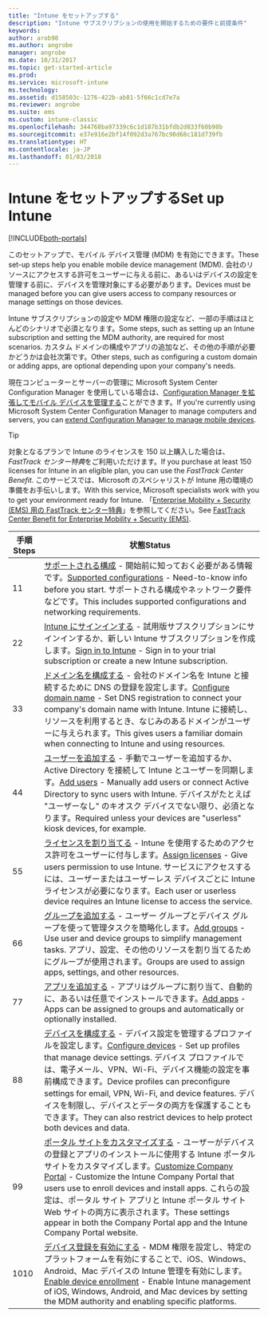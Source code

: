 ```yaml
---
title: "Intune をセットアップする"
description: "Intune サブスクリプションの使用を開始するための要件と前提条件"
keywords: 
author: arob98
ms.author: angrobe
manager: angrobe
ms.date: 10/31/2017
ms.topic: get-started-article
ms.prod: 
ms.service: microsoft-intune
ms.technology: 
ms.assetid: d158503c-1276-422b-ab81-5f66c1cd7e7a
ms.reviewer: angrobe
ms.suite: ems
ms.custom: intune-classic
ms.openlocfilehash: 344768ba97339c6c1d187b31bfdb2d833f60b98b
ms.sourcegitcommit: e37e916e2bf14f092d3a767bc90d68c181d739fb
ms.translationtype: HT
ms.contentlocale: ja-JP
ms.lasthandoff: 01/03/2018
---
```

# <a name="set-up-intune"></a><span data-ttu-id="e05bd-103">Intune をセットアップする</span><span class="sxs-lookup"><span data-stu-id="e05bd-103">Set up Intune</span></span>

[!INCLUDE[both-portals](./includes/note-for-both-portals.md)]

<span data-ttu-id="e05bd-104">このセットアップで、モバイル デバイス管理 (MDM) を有効にできます。</span><span class="sxs-lookup"><span data-stu-id="e05bd-104">These set-up steps help you enable mobile device management (MDM).</span></span> <span data-ttu-id="e05bd-105">会社のリソースにアクセスする許可をユーザーに与える前に、あるいはデバイスの設定を管理する前に、デバイスを管理対象にする必要があります。</span><span class="sxs-lookup"><span data-stu-id="e05bd-105">Devices must be managed before you can give users access to company resources or manage settings on those devices.</span></span>

<span data-ttu-id="e05bd-106">Intune サブスクリプションの設定や MDM 権限の設定など、一部の手順はほとんどのシナリオで必須となります。</span><span class="sxs-lookup"><span data-stu-id="e05bd-106">Some steps, such as setting up an Intune subscription and setting the MDM authority, are required for most scenarios.</span></span> <span data-ttu-id="e05bd-107">カスタム ドメインの構成やアプリの追加など、その他の手順が必要かどうかは会社次第です。</span><span class="sxs-lookup"><span data-stu-id="e05bd-107">Other steps, such as configuring a custom domain or adding apps, are optional depending upon your company's needs.</span></span>

<span data-ttu-id="e05bd-108">現在コンピューターとサーバーの管理に Microsoft System Center Configuration Manager を使用している場合は、[Configuration Manager を拡張してモバイル デバイスを管理する](https://docs.microsoft.com/sccm/mdm/understand/choose-between-standalone-intune-and-hybrid-mobile-device-management)ことができます。</span><span class="sxs-lookup"><span data-stu-id="e05bd-108">If you're currently using Microsoft System Center Configuration Manager to manage computers and servers, you can [extend Configuration Manager to manage mobile devices](https://docs.microsoft.com/sccm/mdm/understand/choose-between-standalone-intune-and-hybrid-mobile-device-management).</span></span>

>[!TIP]
><span data-ttu-id="e05bd-109">対象となるプランで Intune のライセンスを 150 以上購入した場合は、*FastTrack センター特典*をご利用いただけます。</span><span class="sxs-lookup"><span data-stu-id="e05bd-109">If you purchase at least 150 licenses for Intune in an eligible plan, you can use the *FastTrack Center Benefit*.</span></span> <span data-ttu-id="e05bd-110">このサービスでは、Microsoft のスペシャリストが Intune 用の環境の準備をお手伝いします。</span><span class="sxs-lookup"><span data-stu-id="e05bd-110">With this service, Microsoft specialists work with you to get your environment ready for Intune.</span></span> <span data-ttu-id="e05bd-111">「[Enterprise Mobility + Security (EMS) 用の FastTrack センター特典](https://docs.microsoft.com/enterprise-mobility-security/Solutions/enterprise-mobility-fasttrack-program)」を参照してください。</span><span class="sxs-lookup"><span data-stu-id="e05bd-111">See [FastTrack Center Benefit for Enterprise Mobility + Security (EMS)](https://docs.microsoft.com/enterprise-mobility-security/Solutions/enterprise-mobility-fasttrack-program).</span></span>



| <span data-ttu-id="e05bd-112">手順</span><span class="sxs-lookup"><span data-stu-id="e05bd-112">Steps</span></span> | <span data-ttu-id="e05bd-113">状態</span><span class="sxs-lookup"><span data-stu-id="e05bd-113">Status</span></span>  |
| ------------- |-------------|
| <span data-ttu-id="e05bd-114">1</span><span class="sxs-lookup"><span data-stu-id="e05bd-114">1</span></span>  | <span data-ttu-id="e05bd-115">[サポートされる構成](supported-devices-browsers.md) - 開始前に知っておく必要がある情報です。</span><span class="sxs-lookup"><span data-stu-id="e05bd-115">[Supported configurations](supported-devices-browsers.md) - Need-to-know info before you start.</span></span> <span data-ttu-id="e05bd-116">サポートされる構成やネットワーク要件などです。</span><span class="sxs-lookup"><span data-stu-id="e05bd-116">This includes supported configurations and networking requirements.</span></span>|
| <span data-ttu-id="e05bd-117">2</span><span class="sxs-lookup"><span data-stu-id="e05bd-117">2</span></span> |  <span data-ttu-id="e05bd-118">[Intune にサインインする](account-sign-up.md) - 試用版サブスクリプションにサインインするか、新しい Intune サブスクリプションを作成します。</span><span class="sxs-lookup"><span data-stu-id="e05bd-118">[Sign in to Intune](account-sign-up.md) - Sign in to your trial subscription or create a new Intune subscription.</span></span> |  
| <span data-ttu-id="e05bd-119">3</span><span class="sxs-lookup"><span data-stu-id="e05bd-119">3</span></span> | <span data-ttu-id="e05bd-120">[ドメイン名を構成する](custom-domain-name-configure.md) - 会社のドメイン名を Intune と接続するために DNS の登録を設定します。</span><span class="sxs-lookup"><span data-stu-id="e05bd-120">[Configure domain name](custom-domain-name-configure.md) - Set DNS registration to connect your company's domain name with Intune.</span></span> <span data-ttu-id="e05bd-121">Intune に接続し、リソースを利用するとき、なじみのあるドメインがユーザーに与えられます。</span><span class="sxs-lookup"><span data-stu-id="e05bd-121">This gives users a familiar domain when connecting to Intune and using resources.</span></span>  |
| <span data-ttu-id="e05bd-122">4</span><span class="sxs-lookup"><span data-stu-id="e05bd-122">4</span></span> | <span data-ttu-id="e05bd-123">[ユーザーを追加する](users-add.md) - 手動でユーザーを追加するか、Active Directory を接続して Intune とユーザーを同期します。</span><span class="sxs-lookup"><span data-stu-id="e05bd-123">[Add users](users-add.md) - Manually add users or connect Active Directory to sync users with Intune.</span></span> <span data-ttu-id="e05bd-124">デバイスがたとえば "ユーザーなし" のキオスク デバイスでない限り、必須となります。</span><span class="sxs-lookup"><span data-stu-id="e05bd-124">Required unless your devices are "userless" kiosk devices, for example.</span></span> |
| <span data-ttu-id="e05bd-125">5</span><span class="sxs-lookup"><span data-stu-id="e05bd-125">5</span></span> | <span data-ttu-id="e05bd-126">[ライセンスを割り当てる](licenses-assign.md) - Intune を使用するためのアクセス許可をユーザーに付与します。</span><span class="sxs-lookup"><span data-stu-id="e05bd-126">[Assign licenses](licenses-assign.md) - Give users permission to use Intune.</span></span> <span data-ttu-id="e05bd-127">サービスにアクセスするには、ユーザーまたはユーザーレス デバイスごとに Intune ライセンスが必要になります。</span><span class="sxs-lookup"><span data-stu-id="e05bd-127">Each user or userless device requires an Intune license to access the service.</span></span>|
| <span data-ttu-id="e05bd-128">6</span><span class="sxs-lookup"><span data-stu-id="e05bd-128">6</span></span> |  <span data-ttu-id="e05bd-129">[グループを追加する](groups-add.md) - ユーザー グループとデバイス グループを使って管理タスクを簡略化します。</span><span class="sxs-lookup"><span data-stu-id="e05bd-129">[Add groups](groups-add.md) - Use user and device groups to simplify management tasks.</span></span> <span data-ttu-id="e05bd-130">アプリ、設定、その他のリソースを割り当てるためにグループが使用されます。</span><span class="sxs-lookup"><span data-stu-id="e05bd-130">Groups are used to assign apps, settings, and other resources.</span></span> |
| <span data-ttu-id="e05bd-131">7</span><span class="sxs-lookup"><span data-stu-id="e05bd-131">7</span></span> | <span data-ttu-id="e05bd-132">[アプリを追加する](apps-add.md) - アプリはグループに割り当て、自動的に、あるいは任意でインストールできます。</span><span class="sxs-lookup"><span data-stu-id="e05bd-132">[Add apps](apps-add.md) - Apps can be assigned to groups and automatically or optionally installed.</span></span> |
| <span data-ttu-id="e05bd-133">8</span><span class="sxs-lookup"><span data-stu-id="e05bd-133">8</span></span> | <span data-ttu-id="e05bd-134">[デバイスを構成する](device-profiles.md) - デバイス設定を管理するプロファイルを設定します。</span><span class="sxs-lookup"><span data-stu-id="e05bd-134">[Configure devices](device-profiles.md) - Set up profiles that manage device settings.</span></span> <span data-ttu-id="e05bd-135">デバイス プロファイルでは、電子メール、VPN、Wi-Fi、デバイス機能の設定を事前構成できます。</span><span class="sxs-lookup"><span data-stu-id="e05bd-135">Device profiles can preconfigure settings for email, VPN, Wi-Fi, and device features.</span></span> <span data-ttu-id="e05bd-136">デバイスを制限し、デバイスとデータの両方を保護することもできます。</span><span class="sxs-lookup"><span data-stu-id="e05bd-136">They can also restrict devices to help protect both devices and data.</span></span>  |
| <span data-ttu-id="e05bd-137">9</span><span class="sxs-lookup"><span data-stu-id="e05bd-137">9</span></span> | <span data-ttu-id="e05bd-138">[ポータル サイトをカスタマイズする](company-portal-app.md) - ユーザーがデバイスの登録とアプリのインストールに使用する Intune ポータル サイトをカスタマイズします。</span><span class="sxs-lookup"><span data-stu-id="e05bd-138">[Customize Company Portal](company-portal-app.md) - Customize the Intune Company Portal that users use to enroll devices and install apps.</span></span> <span data-ttu-id="e05bd-139">これらの設定は、ポータル サイト アプリと Intune ポータル サイト Web サイトの両方に表示されます。</span><span class="sxs-lookup"><span data-stu-id="e05bd-139">These settings appear in both the Company Portal app and the Intune Company Portal website.</span></span> |
| <span data-ttu-id="e05bd-140">10</span><span class="sxs-lookup"><span data-stu-id="e05bd-140">10</span></span> | <span data-ttu-id="e05bd-141">[デバイス登録を有効にする](mdm-authority-set.md) - MDM 権限を設定し、特定のプラットフォームを有効にすることで、iOS、Windows、Android、Mac デバイスの Intune 管理を有効にします。</span><span class="sxs-lookup"><span data-stu-id="e05bd-141">[Enable device enrollment](mdm-authority-set.md) - Enable Intune management of iOS, Windows, Android, and Mac devices by setting the MDM authority and enabling specific platforms.</span></span> |

